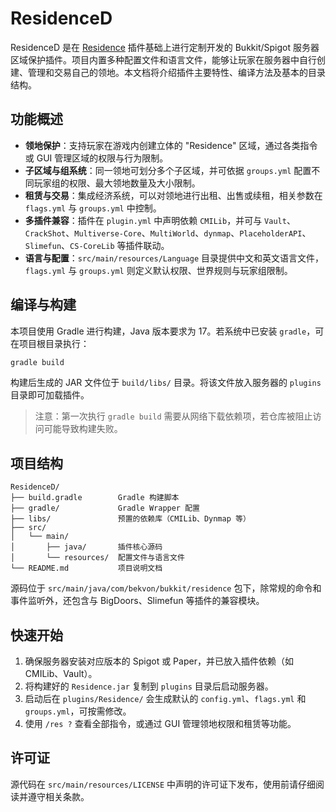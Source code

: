 # ResidenceD

ResidenceD 是在 [Residence](https://www.spigotmc.org/resources/residence.11480/) 插件基础上进行定制开发的 Bukkit/Spigot 服务器区域保护插件。项目内置多种配置文件和语言文件，能够让玩家在服务器中自行创建、管理和交易自己的领地。本文档将介绍插件主要特性、编译方法及基本的目录结构。

## 功能概述

- **领地保护**：支持玩家在游戏内创建立体的 "Residence" 区域，通过各类指令或 GUI 管理区域的权限与行为限制。
- **子区域与组系统**：同一领地可划分多个子区域，并可依据 `groups.yml` 配置不同玩家组的权限、最大领地数量及大小限制。
- **租赁与交易**：集成经济系统，可以对领地进行出租、出售或续租，相关参数在 `flags.yml` 与 `groups.yml` 中控制。
- **多插件兼容**：插件在 `plugin.yml` 中声明依赖 `CMILib`，并可与 `Vault`、`CrackShot`、`Multiverse-Core`、`MultiWorld`、`dynmap`、`PlaceholderAPI`、`Slimefun`、`CS-CoreLib` 等插件联动。
- **语言与配置**：`src/main/resources/Language` 目录提供中文和英文语言文件，`flags.yml` 与 `groups.yml` 则定义默认权限、世界规则与玩家组限制。

## 编译与构建

本项目使用 Gradle 进行构建，Java 版本要求为 17。若系统中已安装 `gradle`，可在项目根目录执行：

```bash
gradle build
```

构建后生成的 JAR 文件位于 `build/libs/` 目录。将该文件放入服务器的 `plugins` 目录即可加载插件。

> 注意：第一次执行 `gradle build` 需要从网络下载依赖项，若仓库被阻止访问可能导致构建失败。

## 项目结构

```
ResidenceD/
├── build.gradle        Gradle 构建脚本
├── gradle/             Gradle Wrapper 配置
├── libs/               预置的依赖库（CMILib、Dynmap 等）
├── src/
│   └── main/
│       ├── java/       插件核心源码
│       └── resources/  配置文件与语言文件
└── README.md           项目说明文档
```

源码位于 `src/main/java/com/bekvon/bukkit/residence` 包下，除常规的命令和事件监听外，还包含与 BigDoors、Slimefun 等插件的兼容模块。

## 快速开始

1. 确保服务器安装对应版本的 Spigot 或 Paper，并已放入插件依赖（如 CMILib、Vault）。
2. 将构建好的 `Residence.jar` 复制到 `plugins` 目录后启动服务器。
3. 启动后在 `plugins/Residence/` 会生成默认的 `config.yml`、`flags.yml` 和 `groups.yml`，可按需修改。
4. 使用 `/res ?` 查看全部指令，或通过 GUI 管理领地权限和租赁等功能。

## 许可证

源代码在 `src/main/resources/LICENSE` 中声明的许可证下发布，使用前请仔细阅读并遵守相关条款。


